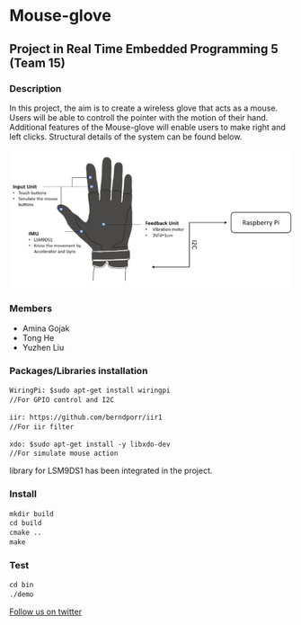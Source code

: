# Mouse-glove

## Project in Real Time Embedded Programming 5 (Team 15)

### Description
In this project, the aim is to create a wireless glove that acts as a mouse. Users will be able to controll the pointer with the motion of their hand. Additional features of the Mouse-glove will enable users to make right and left clicks. Structural details of the system can be found below.

![image](https://github.com/gojakamina/Mouse-glove/raw/master/Schematic.png)

### Members
* Amina Gojak
* Tong He
* Yuzhen Liu



### Packages/Libraries installation
```diff
WiringPi: $sudo apt-get install wiringpi 
//For GPIO control and I2C  
```
```diff
iir: https://github.com/berndporr/iir1 
//For iir filter 
```
```diff
xdo: $sudo apt-get install -y libxdo-dev 
//For simulate mouse action
```
library for LSM9DS1 has been integrated in the project.

### Install
```diff
mkdir build
cd build
cmake ..  
make
```

### Test
```diff
cd bin  
./demo
```

[Follow us on twitter](https://twitter.com/glove_mouse)
